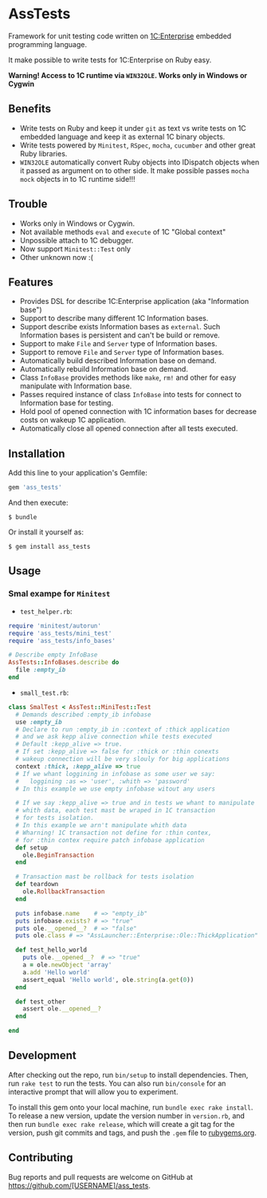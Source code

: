 # AssTests


Framework for unit testing code written on [1C:Enterprise](http://1c.ru)
embedded programming language.

It make possible to write tests for 1C:Enterprise on Ruby easy.

**Warning! Access to 1C runtime via ```WIN32OLE```. Works only in Windows or Cygwin**

## Benefits

- Write tests on Ruby and keep it under ```git``` as text  vs write tests on 1C embedded language and keep it as external 1C binary objects.
- Write tests powered by ```Minitest```, ```RSpec```, ```mocha```, ```cucumber``` and other great Ruby libraries.
- ```WIN32OLE``` automatically convert Ruby objects into IDispatch objects when it passed as argument on to other side. It make possible passes ```mocha``` ```mock``` objects in to 1C runtime side!!!

## Trouble

- Works only in Windows or Cygwin.
- Not available methods ```eval``` and ```execute``` of 1C "Global context"
- Unpossible attach to 1C debugger.
- Now support ```Minitest::Test``` only
- Other unknown now :(

## Features

- Provides DSL for describe 1C:Enterprise application (aka "Information base")
- Support to describe many different 1C Information bases.
- Support describe exists Information bases as ```external```. Such Information bases is persistent and can't be build or remove.
- Support to make ```File``` and ```Server``` type of Information bases.
- Support to remove ```File``` and ```Server``` type of Information bases.
- Automatically build described Information base on demand.
- Automatically rebuild Information base on demand.
- Class ```InfoBase``` provides methods like  ```make```, ```rm!``` and other for easy manipulate with Information base.
- Passes required instance of class ```InfoBase``` into tests for connect to Information base for testing.
- Hold pool of opened connection with 1C information bases for decrease costs on wakeup 1C application.
- Automatically close all opened connection after all tests executed.


## Installation

Add this line to your application's Gemfile:

```ruby
gem 'ass_tests'
```

And then execute:

    $ bundle

Or install it yourself as:

    $ gem install ass_tests

## Usage


### Smal exampe for ```Minitest```

- ```test_helper.rb```:
```ruby
require 'minitest/autorun'
require 'ass_tests/mini_test'
require 'ass_tests/info_bases'

# Describe empty InfoBase
AssTests::InfoBases.describe do
  file :empty_ib
end
```
- ```small_test.rb```:
```ruby
class SmalTest < AssTest::MiniTest::Test
  # Demands described :empty_ib infobase
  use :empty_ib
  # Declare to run :empty_ib in :context of :thick application
  # and we ask kepp alive connection while tests executed
  # Default :kepp_alive => true.
  # If set :kepp_alive => false for :thick or :thin conexts
  # wakeup connection will be very slouly for big applications
  context :thick, :kepp_alive => true
  # If we whant loggining in infobase as some user we say:
  #   loggining :as => 'user', :whith => 'password'
  # In this example we use empty infobase witout any users

  # If we say :kepp_alive => true and in tests we whant to manipulate
  # whith data, each test mast be wraped in 1C transaction
  # for tests isolation.
  # In this example we arn't manipulate whith data
  # Wharning! 1C transaction not define for :thin contex,
  # for :thin contex require patch infobase application
  def setup
    ole.BeginTransaction
  end

  # Transaction mast be rollback for tests isolation
  def teardown
    ole.RollbackTransaction
  end

  puts infobase.name    # => "empty_ib"
  puts infobase.exists? # => "true"
  puts ole.__opened__?  # => "false"
  puts ole.class # => "AssLauncher::Enterprise::Ole::ThickApplication"

  def test_hello_world
    puts ole.__opened__?  # => "true"
    a = ole.newObject 'array'
    a.add 'Hello world'
    assert_equal 'Hello world', ole.string(a.get(0))
  end

  def test_other
    assert ole.__opened__?
  end

end
```

## Development

After checking out the repo, run `bin/setup` to install dependencies. Then, run `rake test` to run the tests. You can also run `bin/console` for an interactive prompt that will allow you to experiment.

To install this gem onto your local machine, run `bundle exec rake install`. To release a new version, update the version number in `version.rb`, and then run `bundle exec rake release`, which will create a git tag for the version, push git commits and tags, and push the `.gem` file to [rubygems.org](https://rubygems.org).

## Contributing

Bug reports and pull requests are welcome on GitHub at https://github.com/[USERNAME]/ass_tests.

